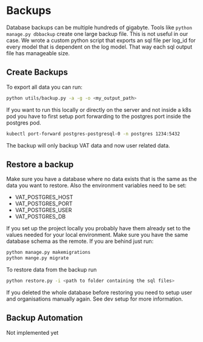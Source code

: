 # Backups
Database backups can be multiple hundreds of gigabyte. Tools like `python manage.py dbbackup` create one large backup file. This is not useful in our case. We wrote a custom python script that exports an sql file per log_id for every model that is dependent on the log model. That way each sql output file has manageable size.

## Create Backups
To export all data you can run:
```bash
python utils/backup.py -a -g -o <my_output_path>
```
If you want to run this locally or directly on the server and not inside a k8s pod you have to first setup port forwarding to the postgres port inside the postgres pod.
```bash
kubectl port-forward postgres-postgresql-0 -n postgres 1234:5432
```

The backup will only backup VAT data and now user related data.


## Restore a backup
Make sure you have a database where no data exists that is the same as the data you want to restore. Also the environment variables need to be set:
- VAT_POSTGRES_HOST
- VAT_POSTGRES_PORT
- VAT_POSTGRES_USER
- VAT_POSTGRES_DB

If you set up the project locally you probably have them already set to the values needed for your local environment. Make sure you have the same database schema as the remote. If you are behind just run:
```bash
python manage.py makemigrations
python mange.py migrate
```

To restore data from the backup run
```bash
python restore.py -i <path to folder containing the sql files>
```

If you deleted the whole database before restoring you need to setup user and organisations manually again. See dev setup for more information.

## Backup Automation
Not implemented yet